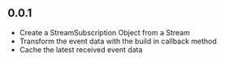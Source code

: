 ## 0.0.1

* Create a StreamSubscription Object from a Stream
* Transform the event data with the build in callback method
* Cache the latest received event data
